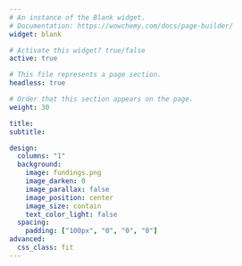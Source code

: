 ```yaml
---
# An instance of the Blank widget.
# Documentation: https://wowchemy.com/docs/page-builder/
widget: blank

# Activate this widget? true/false
active: true

# This file represents a page section.
headless: true

# Order that this section appears on the page.
weight: 30

title: 
subtitle:

design:
  columns: "1"
  background:
    image: fundings.png
    image_darken: 0
    image_parallax: false
    image_position: center
    image_size: contain
    text_color_light: false
  spacing:
    padding: ["100px", "0", "0", "0"]
advanced:
  css_class: fit 
---
```

